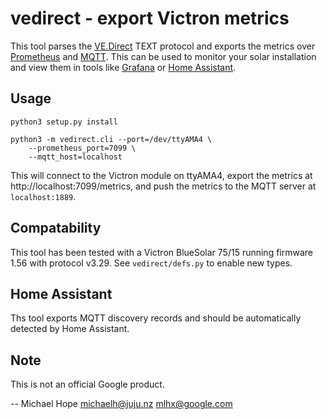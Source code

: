 # vedirect - export Victron metrics

This tool parses the [VE.Direct][ved] TEXT protocol and exports the metrics
over [Prometheus][prom] and [MQTT][mqtt]. This can be used to monitor
your solar installation and view them in tools like
[Grafana](https://grafana.com/) or [Home Assistant][hass].

## Usage

	python3 setup.py install

    python3 -m vedirect.cli --port=/dev/ttyAMA4 \
		--prometheus_port=7099 \
		--mqtt_host=localhost

This will connect to the Victron module on ttyAMA4, export the metrics
at http://localhost:7099/metrics, and push the metrics to the MQTT
server at `localhost:1889`.

## Compatability

This tool has been tested with a Victron BlueSolar 75/15 running
firmware 1.56 with protocol v3.29. See `vedirect/defs.py` to
enable new types.

## Home Assistant

Ths tool exports MQTT discovery records and should be automatically
detected by Home Assistant.

## Note

This is not an official Google product.

-- Michael Hope <michaelh@juju.nz> <mlhx@google.com>

[ved]: https://www.victronenergy.com/live/vedirect_protocol:faq
[prom]: https://prometheus.io/
[mqtt]: https://mqtt.org/
[hass]: https://www.home-assistant.io/
